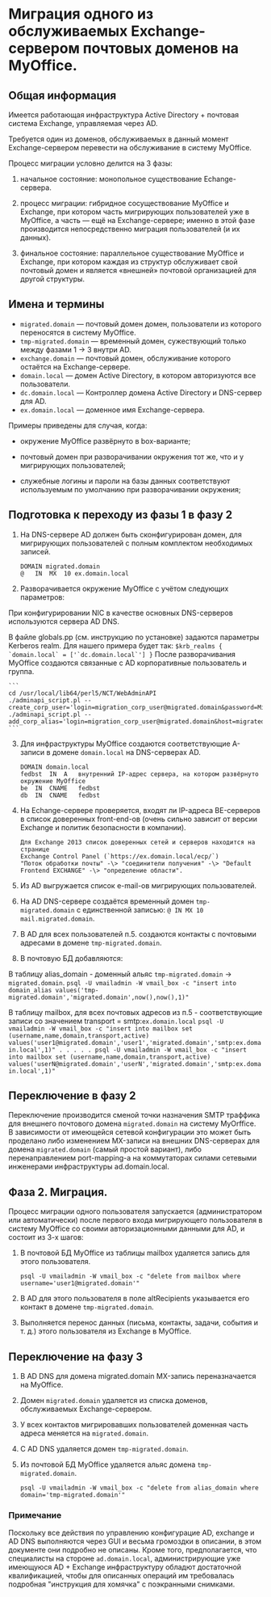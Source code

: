 # Миграция одного из обслуживаемых Exchange-сервером почтовых доменов на MyOffice.

## Общая информация

Имеется работающая инфраструктура Active Directory + почтовая система Exchange, управляемая через AD.

Требуется один из доменов, обслуживаемых в данный момент Exchange-сервером перевести на обслуживание в систему MyOffice.

Процесс миграции условно делится на 3 фазы:

1. начальное состояние: монопольное существование Echange-сервера.

2. процесс миграции: гибридное сосуществование MyOffice и Exchange, при котором часть мигрирующих пользователей уже в MyOffice, а часть — ещё на Exchange-сервере; именно в этой фазе производится непосредственно миграция пользователей (и их данных).

3. финальное состояние: параллельное существование MyOffice и Exchange, при котором каждая из структур обслуживает свой почтовый домен и является «внешней» почтовой организацией для другой структуры.

## Имена и термины
- `migrated.domain` — почтовый домен домен, пользователи из которого переносятся в систему MyOffice.
- `tmp-migrated.domain` — временный домен, сужествующий только между фазами 1 → 3 внутри AD.
- `exchange.domain` — почтовый домен, обслуживание которого остаётся на Exchange-сервере.
- `domain.local` — домен Active Directory, в котором авторизуются все пользователи.
- `dc.domain.local` — Контроллер домена Active Directory и DNS-сервер для AD.
- `ex.domain.local` — доменное имя Exchange-сервера.

Примеры приведены для случая, когда:

- окружение MyOffice развёрнуто в box-варианте;

- почтовый домен при разворачивании окружения тот же, что и у мигрирующих пользователей;

- служебные логины и пароли на базы данных соответствуют используемым по умолчанию при разворачивании окружения;

## Подготовка к переходу из фазы 1 в фазу 2

1. На DNS-сервере AD должен быть сконфигурирован домен, для мигрирующих пользователей с полным комплектом необходимых записей.
    ```
	DOMAIN migrated.domain
	@	IN	MX	10 ex.domain.local
    ```

2. Разворачивается окружение MyOffice с учётом следующих параметров:

  При конфигурировании NIC в качестве основных DNS-серверов используются сервера AD DNS.

  В файле globals.pp (см. инструкцию по установке) задаются параметры Kerberos realm. Для нашего примера будет так:
    ```
	$krb_realms {
		`domain.local` = ['`dc.domain.local`']
	}
    ```
  После разворачивания MyOffice создаются связанные с AD корпоративные пользователь и группа.

    ```
	cd /usr/local/lib64/perl5/NCT/WebAdminAPI
	./adminapi_script.pl --create_corp_user='login=migration_corp_user@migrated.domain&password=Migr@ti0nP@s$w0rd&tariff=MosReg&ad_url=ldap://ad.domain.local'
	./adminapi_script.pl --add_corp_alias='login=migration_corp_user@migrated.domain&host=migrated.domain&realm=DOMAIN.LOCAL&alias=migrated.domain&base_dn=DC=MIGRATED,DC=LOCAL'
    ```

3. Для инфраструктуры MyOffice создаются соответствующие A-записи в домене `domain.local` на DNS-серверах AD.
    ```
	DOMAIN domain.local
	fedbst	IN	A	внутренний IP-адрес сервера, на котором развёрнуто окружение MyOffice
	be	IN	CNAME	fedbst
	db	IN	CNAME	fedbst
    ```

4. На Echange-сервере проверяется, входят ли IP-адреса BE-серверов в список доверенных front-end-ов (очень сильно зависит от версии Exchange и политик безопасности в компании).
    ```
	Для Exchange 2013 список доверенных сетей и серверов находится на странице 
	Exchange Control Panel (`https://ex.domain.local/ecp/`) 
	"Поток обработки почты" -\> "соединители получения" -\> "Default Frontend EXCHANGE" -\> "определение области".
    ```

5. Из AD выгружается список e-mail-ов мигрирующих пользователей.

6. На AD DNS-сервере создаётся временный домен `tmp-migrated.domain` с единственной записью: `@ IN MX 10 mail.migrated.domain`.

7. В AD для всех пользователей п.5. создаются контакты с почтовыми адресами в домене `tmp-migrated.domain`.

8. В почтовую БД добавляются:

  В таблицу alias_domain - доменный альяс `tmp-migrated.domain` → `migrated.domain`.
    ```
	psql -U vmailadmin -W vmail_box -c "insert into domain_alias values('tmp-migrated.domain','migrated.domain',now(),now(),1)"
    ```

  В таблицу mailbox, для всех почтовых адресов из п.5 - соответствующие записи со значением transport = smtp:`ex.domain.local`
    ```
	psql -U vmailadmin -W vmail_box -c "insert into mailbox set (username,name,domain,transport,active) values('user1@migrated.domain','user1','migrated.domain','smtp:ex.domain.local',1)"
	. . . . .
	psql -U vmailadmin -W vmail_box -c "insert into mailbox set (username,name,domain,transport,active) values('userN@migrated.domain','userN','migrated.domain','smtp:ex.domain.local',1)"
    ```

## Переключение в фазу 2

Переключение производится сменой точки назначения SMTP траффика для внешнего почтового домена `migrated.domain` на систему MyOrffice. В зависимости от имеющейся сетевой конфигурации это может быть проделано либо изменением MX-записи на внешних DNS-серверах для домена `migrated.domain` (самый простой вариант), либо перенаправлением port-mapping-а на коммутаторах силами сетевыми инженерами инфраструктуры ad.domain.local.



## Фаза 2. Миграция.

Процесс миграции одного пользователя запускается (администратором или автоматически) после первого входа мигрирующего пользователя в систему MyOffice со своими авторизационными данными для AD, и состоит из 3-х шагов:

1. В почтовой БД MyOffice из таблицы mailbox удаляется запись для этого пользователя.
    ```
	psql -U vmailadmin -W vmail_box -c "delete from mailbox where username='user1@migrated.domain'"
    ```

2. В AD для этого пользователя в поле altRecipients указывается его контакт в домене `tmp-migrated.domain`.

3. Выполняется перенос данных (письма, контакты, задачи, события и т. д.) этого пользователя из Exchange в MyOffice.

## Переключение на фазу 3

1. В AD DNS для домена migrated.domain MX-запись переназначается на MyOffice.

2. Домен `migrated.domain` удаляется из списка доменов, обслуживаемых Exchange-сервером.

3. У всех контактов мигрировавших пользователей доменная часть адреса меняется на `migrated.domain`.

4. С AD DNS удаляется домен `tmp-migrated.domain`.

5. Из почтовой БД MyOffice удаляется альяс домена `tmp-migrated.domain`.
    ```
	psql -U vmailadmin -W vmail_box -c "delete from alias_domain where domain='tmp-migrated.domain'"
    ```

### Примечание

Поскольку все действия по управлению конфигурацие AD, exchange и AD DNS выполняются через GUI и весьма громоздки в описании, в этом документе они подробно не описаны. Кроме того, предполагается, что специалисты на стороне `ad.domain.local`, администрирующие уже имеющуюся AD + Exchange инфраструктуру обладют достаточной квалификацией, чтобы для описанных операций им требовалась подробная "инструкция для хомячка" с поэкранными снимками.
